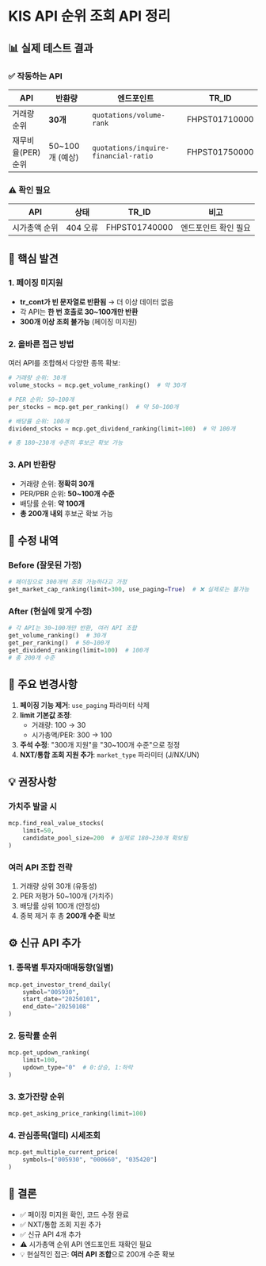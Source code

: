 # KIS API 순위 조회 API 정리

## 📊 실제 테스트 결과

### ✅ 작동하는 API

| API | 반환량 | 엔드포인트 | TR_ID |
|-----|-------|-----------|-------|
| 거래량 순위 | **30개** | `quotations/volume-rank` | FHPST01710000 |
| 재무비율(PER) 순위 | 50~100개 (예상) | `quotations/inquire-financial-ratio` | FHPST01750000 |

### ⚠️ 확인 필요

| API | 상태 | TR_ID | 비고 |
|-----|-----|-------|------|
| 시가총액 순위 | 404 오류 | FHPST01740000 | 엔드포인트 확인 필요 |

## 🎯 핵심 발견

### 1. 페이징 미지원
- **tr_cont가 빈 문자열로 반환됨** → 더 이상 데이터 없음
- 각 API는 **한 번 호출로 30~100개만 반환**
- **300개 이상 조회 불가능** (페이징 미지원)

### 2. 올바른 접근 방법
여러 API를 조합해서 다양한 종목 확보:

```python
# 거래량 순위: 30개
volume_stocks = mcp.get_volume_ranking()  # 약 30개

# PER 순위: 50~100개
per_stocks = mcp.get_per_ranking()  # 약 50~100개

# 배당률 순위: 100개
dividend_stocks = mcp.get_dividend_ranking(limit=100)  # 약 100개

# 총 180~230개 수준의 후보군 확보 가능
```

### 3. API 반환량
- 거래량 순위: **정확히 30개**
- PER/PBR 순위: **50~100개 수준**
- 배당률 순위: **약 100개**
- **총 200개 내외** 후보군 확보 가능

## 🔧 수정 내역

### Before (잘못된 가정)
```python
# 페이징으로 300개씩 조회 가능하다고 가정
get_market_cap_ranking(limit=300, use_paging=True)  # ❌ 실제로는 불가능
```

### After (현실에 맞게 수정)
```python
# 각 API는 30~100개만 반환, 여러 API 조합
get_volume_ranking()  # 30개
get_per_ranking()  # 50~100개
get_dividend_ranking(limit=100)  # 100개
# 총 200개 수준
```

## 📝 주요 변경사항

1. **페이징 기능 제거**: `use_paging` 파라미터 삭제
2. **limit 기본값 조정**: 
   - 거래량: 100 → 30
   - 시가총액/PER: 300 → 100
3. **주석 수정**: "300개 지원"을 "30~100개 수준"으로 정정
4. **NXT/통합 조회 지원 추가**: `market_type` 파라미터 (J/NX/UN)

## 💡 권장사항

### 가치주 발굴 시
```python
mcp.find_real_value_stocks(
    limit=50,
    candidate_pool_size=200  # 실제로 180~230개 확보됨
)
```

### 여러 API 조합 전략
1. 거래량 상위 30개 (유동성)
2. PER 저평가 50~100개 (가치주)
3. 배당률 상위 100개 (안정성)
4. 중복 제거 후 총 **200개 수준** 확보

## ⚙️ 신규 API 추가

### 1. 종목별 투자자매매동향(일별)
```python
mcp.get_investor_trend_daily(
    symbol="005930",
    start_date="20250101",
    end_date="20250108"
)
```

### 2. 등락률 순위
```python
mcp.get_updown_ranking(
    limit=100,
    updown_type="0"  # 0:상승, 1:하락
)
```

### 3. 호가잔량 순위
```python
mcp.get_asking_price_ranking(limit=100)
```

### 4. 관심종목(멀티) 시세조회
```python
mcp.get_multiple_current_price(
    symbols=["005930", "000660", "035420"]
)
```

## 🏁 결론

- ✅ 페이징 미지원 확인, 코드 수정 완료
- ✅ NXT/통합 조회 지원 추가
- ✅ 신규 API 4개 추가
- ⚠️ 시가총액 순위 API 엔드포인트 재확인 필요
- 💡 현실적인 접근: **여러 API 조합**으로 200개 수준 확보

